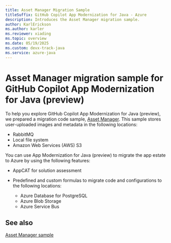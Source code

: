 ```yaml
---
title: Asset Manager Migration Sample
titleSuffix: GitHub Copilot App Modernization for Java - Azure
description: Introduces the Asset Manager migration sample.
author: KarlErickson
ms.author: karler
ms.reviewer: xiading
ms.topic: overview
ms.date: 05/19/2025
ms.custom: devx-track-java
ms.service: azure-java
---
```


# Asset Manager migration sample for GitHub Copilot App Modernization for Java (preview)

To help you explore GitHub Copilot App Modernization for Java (preview), we prepared a migration code sample, [Asset Manager](https://github.com/Azure-Samples/java-migration-copilot-samples/blob/workshop/asset-manager/README.md). This sample stores user-uploaded images and metadata in the following locations:

- RabbitMQ
- Local file system
- Amazon Web Services (AWS) S3

You can use App Modernization for Java (preview) to migrate the app estate to Azure by using the following features:

- AppCAT for solution assessment
- Predefined and custom formulas to migrate code and configurations to the following locations:

  - Azure Database for PostgreSQL
  - Azure Blob Storage
  - Azure Service Bus

## See also

[Asset Manager sample](https://github.com/Azure-Samples/java-migration-copilot-samples/blob/workshop/asset-manager/README.md)
